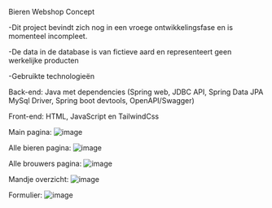 Bieren Webshop Concept

-Dit project bevindt zich nog in een vroege ontwikkelingsfase en is momenteel incompleet.

-De data in de database is van fictieve aard en representeert geen werkelijke producten

-Gebruikte technologieën 

Back-end: Java met dependencies (Spring web, JDBC API, Spring Data JPA MySql Driver, Spring boot devtools, OpenAPI/Swagger)

Front-end: HTML, JavaScript en TailwindCss

Main pagina:
![image](https://github.com/user-attachments/assets/9cc3878e-233e-4253-a037-8fd7d467a4a6)


Alle bieren pagina: 
![image](https://github.com/user-attachments/assets/417277b9-d790-4da1-a71d-09c3d5dedc35)

Alle brouwers pagina: 
![image](https://github.com/user-attachments/assets/f10da504-f9d6-4db7-b0cf-e6d192988bcb)


Mandje overzicht:
![image](https://github.com/user-attachments/assets/e55ee30a-19b5-4d52-be86-732a0aef9292)


Formulier:
![image](https://github.com/user-attachments/assets/b323c2ce-8450-4838-803f-9a8ca1b45595)


